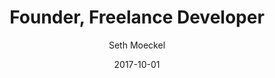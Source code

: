 ---
author: Seth Moeckel
organization: Ei Studios
title: Founder, Freelance Developer
location: Columbus Ohio
date: "2017-10-01"
end_date: "2018-10-01"
current_role: false
---